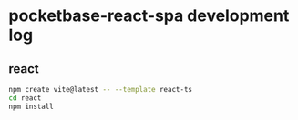# pocketbase-react-spa development log

## react

```bash
npm create vite@latest -- --template react-ts
cd react
npm install
```
